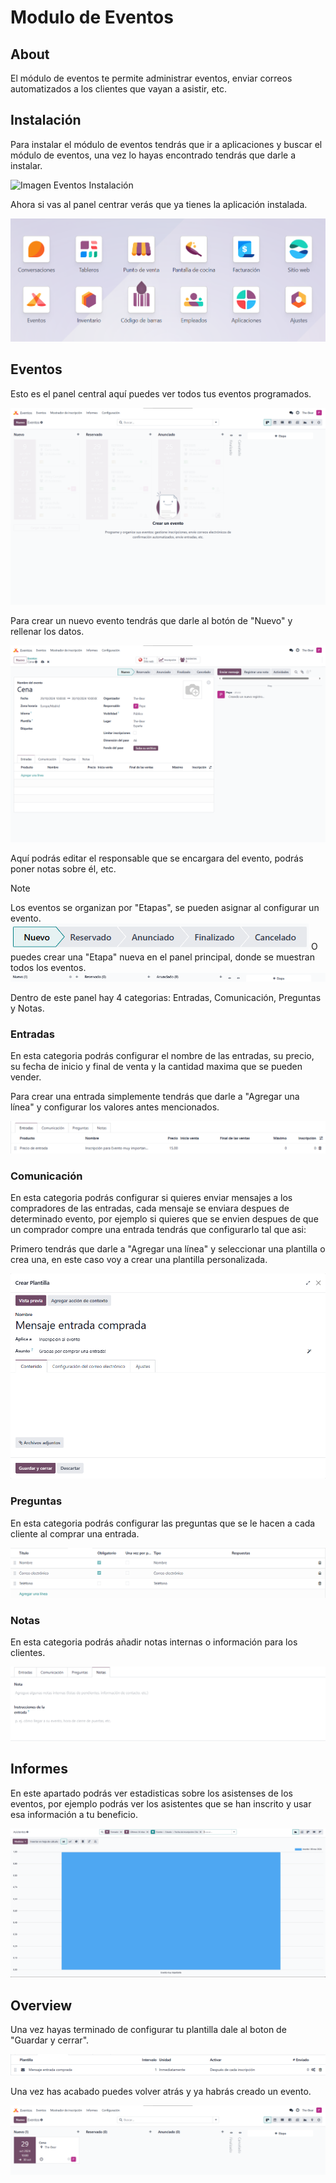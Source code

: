 # Modulo de Eventos

## About

El módulo de eventos te permite administrar eventos, enviar correos automatizados a los clientes que vayan a asistir, etc.

## Instalación

Para instalar el módulo de eventos tendrás que ir a aplicaciones y buscar el módulo de eventos, una vez lo hayas encontrado tendrás que darle a instalar.

![Imagen Eventos Instalación](Images/Eventos/EventosInstalación.png)

Ahora si vas al panel centrar verás que ya tienes la aplicación instalada.

![Imagen Eventos Instalación](Images/Eventos/EventosInstalado.png)

## Eventos

Esto es el panel central aquí puedes ver todos tus eventos programados.

![Imagen Eventos Vacio](Images/Eventos/EventosVacio.png)

Para crear un nuevo evento tendrás que darle al botón de "Nuevo" y rellenar los datos.

![Imagen Eventos Vacio](Images/Eventos/EventoCrearEj.png)

Aquí podrás editar el responsable que se encargara del evento, podrás poner notas sobre él, etc.

> [!NOTE]
> Los eventos se organizan por "Etapas", se pueden asignar al configurar un evento.
> ![Imagen Eventos Etapa](Images/Eventos/EventosEtapa.png)
> O puedes crear una "Etapa" nueva en el panel principal, donde se muestran todos los eventos.
> ![Imagen Eventos Etapa](Images/Eventos/CrearEventosEtapa.png)

Dentro de este panel hay 4 categorias: Entradas, Comunicación, Preguntas y Notas.

### Entradas

En esta categoria podrás configurar el nombre de las entradas, su precio, su fecha de inicio y final de venta y la cantidad maxima que se pueden vender.

Para crear una entrada simplemente tendrás que darle a "Agregar una línea" y configurar los valores antes mencionados.

![Imagen Creado Ya](Images/Eventos/ConfigEntradas.png)

### Comunicación

En esta categoria podrás configurar si quieres enviar mensajes a los compradores de las entradas, cada mensaje se enviara despues de determinado evento, por ejemplo si quieres que se envien despues de que un comprador compre una entrada tendrás que configurarlo tal que asi:

Primero tendrás que darle a "Agregar una línea" y seleccionar una plantilla o crea una, en este caso voy a crear una plantilla personalizada.

![Imagen Creado Ya](Images/Eventos/ConfigPlantillaEntradas.png)

### Preguntas

En esta categoria podrás configurar las preguntas que se le hacen a cada cliente al comprar una entrada.

![Imagen Preguntas](Images/Eventos/EventosPreguntas.png)

### Notas

En esta categoria podrás añadir notas internas o información para los clientes.

![Imagen Notas](Images/Eventos/EventosNotas.png)

## Informes

En este apartado podrás ver estadisticas sobre los asistenses de los eventos, por ejemplo podrás ver los asistentes que se han inscrito y usar esa información a tu beneficio.

![Imagen Asistentes](Images/Eventos/EventosAsistentes.png)

## Overview

Una vez hayas terminado de configurar tu plantilla dale al boton de "Guardar y cerrar".

![Img](Images/Eventos/EventosEntradaCompradaEj.png)

Una vez has acabado puedes volver atrás y ya habrás creado un evento.

![Imagen Creado Ya](Images/Eventos/CreadoYa.png)